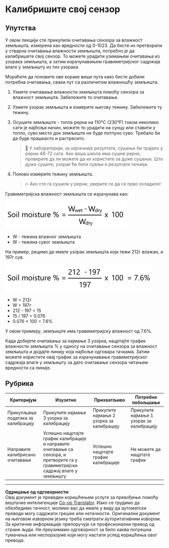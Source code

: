 <!--
CO_OP_TRANSLATOR_METADATA:
{
  "original_hash": "506d21b544d5de47406c89ad496a21cd",
  "translation_date": "2025-08-28T14:41:42+00:00",
  "source_file": "2-farm/lessons/2-detect-soil-moisture/assignment.md",
  "language_code": "sr"
}
-->
# Калибришите свој сензор

## Упутства

У овом лекцији сте прикупили очитавања сензора за влажност земљишта, измерена као вредности од 0-1023. Да бисте их претворили у стварна очитавања влажности земљишта, потребно је да калибришете свој сензор. То можете урадити узимањем очитавања из узорака земљишта, а затим израчунавањем гравиметријског садржаја влаге у земљишту из тих узорака.

Мораћете да поновите ове кораке више пута како бисте добили потребна очитавања, сваки пут са различитом влажношћу земљишта.

1. Узмите очитавање влажности земљишта помоћу сензора за влажност земљишта. Забележите то очитавање.

1. Узмите узорак земљишта и измерите његову тежину. Забележите ту тежину.

1. Осушите земљиште - топла рерна на 110°C (230°F) током неколико сати је најбољи начин, можете то урадити на сунцу или ставити у топло, суво место док земљиште не буде потпуно суво. Требало би да буде прашкасто и растресито.

    > 💁 У лабораторији, за најтачније резултате, сушење би трајало у рерни 48-72 сата. Ако ваша школа има сушне рерне, проверите да ли можете да их користите за дуже сушење. Што дуже сушите, узорак ће бити сувљи и резултати тачнији.

1. Поново измерите тежину земљишта.

    > 🔥 Ако сте га сушили у рерни, уверите се да се прво охладило!

Гравиметријска влажност земљишта се израчунава као:

![влажност земљишта % је тежина влажног минус тежина сувог, подељено са тежином сувог, пута 100](../../../../../translated_images/gsm-calculation.6da38c6201eec14e7573bb2647aa18892883193553d23c9d77e5dc681522dfb2.sr.png)

* W - тежина влажног земљишта  
* W - тежина сувог земљишта  

На пример, рецимо да имате узорак земљишта који тежи 212г влажан, и 197г сув.

![Попуњен прорачун](../../../../../translated_images/gsm-calculation-example.99f9803b4f29e97668e7c15412136c0c399ab12dbba0b89596fdae9d8aedb6fb.sr.png)

* W = 212г  
* W = 197г  
* 212 - 197 = 15  
* 15 / 197 = 0.076  
* 0.076 * 100 = 7.6%

У овом примеру, земљиште има гравиметријску влажност од 7.6%.

Када добијете очитавања за најмање 3 узорка, нацртајте график влажности земљишта % у односу на очитавање сензора за влажност земљишта и додајте линију која најбоље одговара тачкама. Затим можете користити овај график за израчунавање гравиметријског садржаја влаге у земљишту за дато очитавање сензора читањем вредности са линије.

## Рубрика

| Критеријум | Изузетно | Прихватљиво | Потребно побољшање |
| ---------- | -------- | ----------- | ------------------ |
| Прикупљање података за калибрацију | Прикупите најмање 3 узорка за калибрацију | Прикупите најмање 2 узорка за калибрацију | Прикупите најмање 1 узорак за калибрацију |
| Направите калибрисано очитавање | Успешно нацртајте график калибрације и направите очитавање са сензора, и претворите га у гравиметријски садржај влаге у земљишту | Успешно нацртајте график калибрације | Не можете да нацртате график |

---

**Одрицање од одговорности**:  
Овај документ је преведен коришћењем услуге за превођење помоћу вештачке интелигенције [Co-op Translator](https://github.com/Azure/co-op-translator). Иако се трудимо да обезбедимо тачност, молимо вас да имате у виду да аутоматски преводи могу садржати грешке или нетачности. Оригинални документ на његовом изворном језику треба сматрати ауторитативним извором. За критичне информације препоручује се професионални превод од стране људи. Не преузимамо одговорност за било каква погрешна тумачења или неспоразуме који могу настати услед коришћења овог превода.